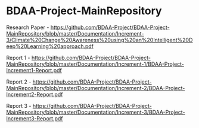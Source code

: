 # BDAA-Project-MainRepository

Research Paper - https://github.com/BDAA-Project/BDAA-Project-MainRepository/blob/master/Documentation/Increment-3/Climate%20Change%20Awareness%20using%20an%20Intelligent%20Deep%20Learning%20approach.pdf

Report 1 - https://github.com/BDAA-Project/BDAA-Project-MainRepository/blob/master/Documentation/Increment-1/BDAA-Project-Increment1-Report.pdf

Report 2 - https://github.com/BDAA-Project/BDAA-Project-MainRepository/blob/master/Documentation/Increment-2/BDAA-Project-Increment2-Report.pdf

Report 3 - https://github.com/BDAA-Project/BDAA-Project-MainRepository/blob/master/Documentation/Increment-3/BDAA-Project-Increment3-Report.pdf

